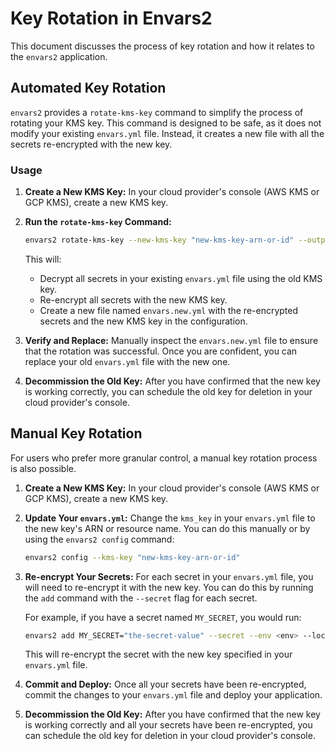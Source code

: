 # Key Rotation in Envars2

This document discusses the process of key rotation and how it relates to the `envars2` application.

## Automated Key Rotation

`envars2` provides a `rotate-kms-key` command to simplify the process of rotating your KMS key. This command is designed to be safe, as it does not modify your existing `envars.yml` file. Instead, it creates a new file with all the secrets re-encrypted with the new key.

### Usage

1.  **Create a New KMS Key:** In your cloud provider's console (AWS KMS or GCP KMS), create a new KMS key.

2.  **Run the `rotate-kms-key` Command:**
    ```bash
    envars2 rotate-kms-key --new-kms-key "new-kms-key-arn-or-id" --output-file "envars.new.yml"
    ```
    This will:
    *   Decrypt all secrets in your existing `envars.yml` file using the old KMS key.
    *   Re-encrypt all secrets with the new KMS key.
    *   Create a new file named `envars.new.yml` with the re-encrypted secrets and the new KMS key in the configuration.

3.  **Verify and Replace:** Manually inspect the `envars.new.yml` file to ensure that the rotation was successful. Once you are confident, you can replace your old `envars.yml` file with the new one.

4.  **Decommission the Old Key:** After you have confirmed that the new key is working correctly, you can schedule the old key for deletion in your cloud provider's console.

## Manual Key Rotation

For users who prefer more granular control, a manual key rotation process is also possible.

1.  **Create a New KMS Key:** In your cloud provider's console (AWS KMS or GCP KMS), create a new KMS key.

2.  **Update Your `envars.yml`:** Change the `kms_key` in your `envars.yml` file to the new key's ARN or resource name. You can do this manually or by using the `envars2 config` command:
    ```bash
    envars2 config --kms-key "new-kms-key-arn-or-id"
    ```

3.  **Re-encrypt Your Secrets:** For each secret in your `envars.yml` file, you will need to re-encrypt it with the new key. You can do this by running the `add` command with the `--secret` flag for each secret.

    For example, if you have a secret named `MY_SECRET`, you would run:
    ```bash
    envars2 add MY_SECRET="the-secret-value" --secret --env <env> --loc <loc>
    ```
    This will re-encrypt the secret with the new key specified in your `envars.yml` file.

4.  **Commit and Deploy:** Once all your secrets have been re-encrypted, commit the changes to your `envars.yml` file and deploy your application.

5.  **Decommission the Old Key:** After you have confirmed that the new key is working correctly and all your secrets have been re-encrypted, you can schedule the old key for deletion in your cloud provider's console.
